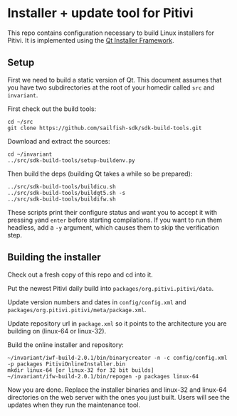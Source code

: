 # Installer + update tool for Pitivi

This repo contains configuration necessary to build Linux installers
for Pitivi. It is implemented using the [Qt Installer
Framework](https://doc.qt.io/qtinstallerframework/index.html).

## Setup

First we need to build a static version of Qt. This document assumes
that you have two subdirectories at the root of your homedir called
`src` and `invariant`.

First check out the build tools:

    cd ~/src
    git clone https://github.com/sailfish-sdk/sdk-build-tools.git

Download and extract the sources:

    cd ~/invariant
    ../src/sdk-build-tools/setup-buildenv.py

Then build the deps (building Qt takes a while so be prepared):

    ../src/sdk-build-tools/buildicu.sh
    ../src/sdk-build-tools/buildqt5.sh -s
    ../src/sdk-build-tools/buildifw.sh

These scripts print their configure status and want you to accept it
with pressing `y`and `enter` before starting compilations. If you
want to run them headless, add a `-y` argument, which causes them to
skip the verification step.

## Building the installer

Check out a fresh copy of this repo and cd into it.

Put the newest Pitivi daily build into
`packages/org.pitivi.pitivi/data`.

Update version numbers and dates in `config/config.xml` and
`packages/org.pitivi.pitivi/meta/package.xml`.

Update repository url in `package.xml` so it points to the
architecture you are building on (linux-64 or linux-32).

Build the online installer and repository:

    ~/invariant/iwf-build-2.0.1/bin/binarycreator -n -c config/config.xml -p packages PitiviOnlineInstaller.bin
    mkdir linux-64 [or linux-32 for 32 bit builds]
    ~/invariant/ifw-build-2.0.1/bin/repogen -p packages linux-64

Now you are done. Replace the installer binaries and linux-32 and
linux-64 directories on the web server with the ones you just
built. Users will see the updates when they run the maintenance tool.
